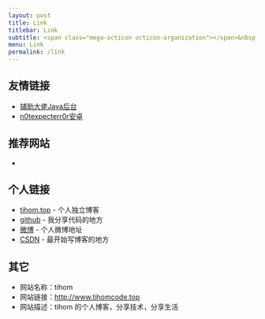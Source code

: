 ```yaml
---
layout: post
title: Link
titlebar: Link
subtitle: <span class="mega-octicon octicon-organization"></span>&nbsp;&nbsp; Resource link
menu: Link
permalink: /link
---
```



## 友情链接

- [辅助大佬Java后台](http://www.fuzhufuzhu.com/)
- [n0texpecterr0r安卓](http://blog.n0texpecterr0r.cn/)

## 推荐网站


- 


## 个人链接

- [tihom.top](http://www.tihom.top) - 个人独立博客
- [github](https://github.com/tihomcode) -  我分享代码的地方
- [微博](http://weibo.com/Tihom_yum) - 个人微博地址
- [CSDN](http://blog.csdn.net/tryandfright)  - 最开始写博客的地方

## 其它  

- 网站名称：tihom
- 网站链接：http://www.tihomcode.top  
- 网站描述：tihom 的个人博客，分享技术，分享生活  

